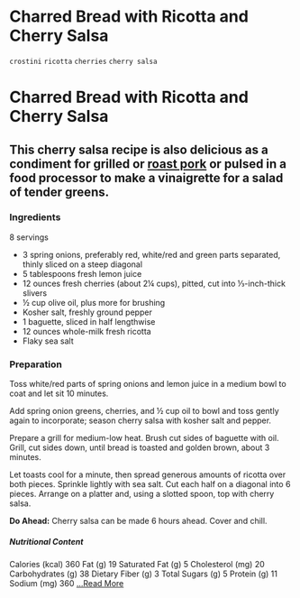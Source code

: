 # Charred Bread with Ricotta and Cherry Salsa

`crostini` `ricotta` `cherries` `cherry salsa`

# Charred Bread with Ricotta and Cherry Salsa

## This cherry salsa recipe is also delicious as a condiment for grilled or [roast pork](http://www.bonappetit.com/recipes/slideshow/18-pork-tenderloin-recipes-instant-dinner-feast) or pulsed in a food processor to make a vinaigrette for a salad of tender greens.

### Ingredients

8 servings
- 3 spring onions, preferably red, white/red and green parts separated, thinly sliced on a steep diagonal
- 5 tablespoons fresh lemon juice
- 12 ounces fresh cherries \(about 2¼ cups\), pitted, cut into ⅓\-inch\-thick slivers
- ½ cup olive oil, plus more for brushing
- Kosher salt, freshly ground pepper
- 1 baguette, sliced in half lengthwise
- 12 ounces whole\-milk fresh ricotta
- Flaky sea salt

### Preparation

Toss white/red parts of spring onions and lemon juice in a medium bowl to coat and let sit 10 minutes.

Add spring onion greens, cherries, and ½ cup oil to bowl and toss gently again to incorporate; season cherry salsa with kosher salt and pepper.

Prepare a grill for medium\-low heat. Brush cut sides of baguette with oil. Grill, cut sides down, until bread is toasted and golden brown, about 3 minutes.

Let toasts cool for a minute, then spread generous amounts of ricotta over both pieces. Sprinkle lightly with sea salt. Cut each half on a diagonal into 6 pieces. Arrange on a platter and, using a slotted spoon, top with cherry salsa.

**Do Ahead:** Cherry salsa can be made 6 hours ahead. Cover and chill.

##### Nutritional Content

Calories \(kcal\) 360 Fat \(g\) 19 Saturated Fat \(g\) 5 Cholesterol \(mg\) 20 Carbohydrates \(g\) 38 Dietary Fiber \(g\) 3 Total Sugars \(g\) 5 Protein \(g\) 11 Sodium \(mg\) 360 [...Read More]()
